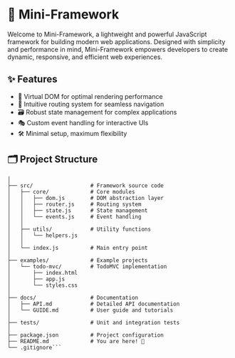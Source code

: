 # 🚀 Mini-Framework

Welcome to Mini-Framework, a lightweight and powerful JavaScript framework for building modern web applications. Designed with simplicity and performance in mind, Mini-Framework empowers developers to create dynamic, responsive, and efficient web experiences.

## ✨ Features

- 🌳 Virtual DOM for optimal rendering performance
- 🧭 Intuitive routing system for seamless navigation
- 🗃️ Robust state management for complex applications
- 🎭 Custom event handling for interactive UIs
- 🛠️ Minimal setup, maximum flexibility

## 🗂️ Project Structure
```mini-framework/
│
├── src/                  # Framework source code
│   ├── core/             # Core modules
│   │   ├── dom.js        # DOM abstraction layer
│   │   ├── router.js     # Routing system
│   │   ├── state.js      # State management
│   │   └── events.js     # Event handling
│   │
│   ├── utils/            # Utility functions
│   │   └── helpers.js
│   │
│   └── index.js          # Main entry point
│
├── examples/             # Example projects
│   └── todo-mvc/         # TodoMVC implementation
│       ├── index.html
│       ├── app.js
│       └── styles.css
│
├── docs/                 # Documentation
│   ├── API.md            # Detailed API documentation
│   └── GUIDE.md          # User guide and tutorials
│
├── tests/                # Unit and integration tests
│
├── package.json          # Project configuration
├── README.md             # You are here! 👋
└── .gitignore```